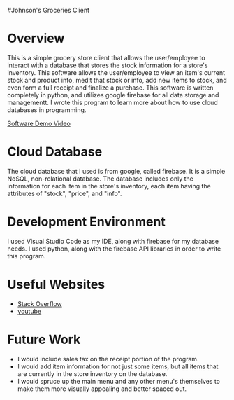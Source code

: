 #Johnson's Groceries Client
# Overview
This is a simple grocery store client that allows the user/employee to interact with a database that stores the stock information for a store's inventory. This software allows the user/employee to view an item's current stock and product info, medit that stock or info, add new items to stock, and even form a full receipt and finalize a purchase. This software is written completely in python, and utilizes google firebase for all data storage and managementt. I wrote this program to learn more about how to use cloud databases in programming.

[Software Demo Video](https://youtu.be/ECQ9UF6Hohk)

# Cloud Database
The cloud database that I used is from google, called firebase. It is a simple NoSQL, non-relational database.
The database includes only the information for each item in the store's inventory, each item having the attributes of "stock", "price", and "info". 
# Development Environment
I used Visual Studio Code as my IDE, along with firebase for my database needs.
I used python, along with the firebase API libraries in order to write this program. 

# Useful Websites
* [Stack Overflow](stackoverflow.com)
* [youtube](youtube.com)

# Future Work
* I would include sales tax on the receipt portion of the program. 
* I would add item information for not just some items, but all items that are currently in the store inventory on the database.
* I would spruce up the main menu and any other menu's themselves to make them more visually appealing and better spaced out. 
